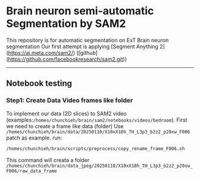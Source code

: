 # Brain neuron semi-automatic Segmentation by SAM2

This repository is for automatic segmentation on ExT Brain neuron segmentation
Our first attempt is applying [Segment Anything 2] (https://ai.meta.com/sam2/) ([github] (https://github.com/facebookresearch/sam2.git))

---

## Notebook testing

### Step1: Create Data Video frames like folder  
To implement our data (2D slices) to SAM2 video (examples:`/homes/chunchieh/brain/sam2/notebooks/videos/bedroom`). 
First we need to create a frame like data (folder)
Use `/homes/chunchieh/brain/data/20250110/X10xX10h_TH_L3p3_b2z2_p20xw_F006` patch as example.
run:
```bash
/homes/chunchieh/brain/scripts/preprocess/copy_rename_frame_F006.sh
```
This command will creata a folder `/homes/chunchieh/brain/data_jpeg/20250110/X10xX10h_TH_L3p3_b2z2_p20xw_F006/raw_data_frame`
